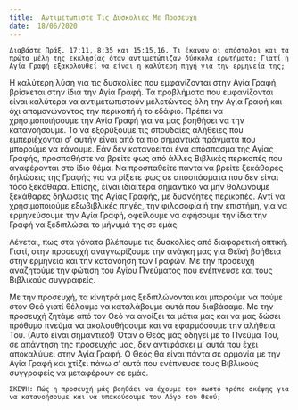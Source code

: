 ```yaml
---
title:  Αντιμετωπιστε Τις Δυσκολιες Με Προσευχη
date:  18/06/2020
---
```


`Διαβάστε Πράξ. 17:11, 8:35 και 15:15,16. Τι έκαναν οι απόστολοι και τα πρώτα μέλη της εκκλησίας όταν αντιμετώπιζαν δύσκολα ερωτήματα; Γιατί η Αγία Γραφή εξακολουθεί να είναι η καλύτερη πηγή για την ερμηνεία της;`

Η καλύτερη λύση για τις δυσκολίες που εμφανίζονται στην Αγία Γραφή, βρίσκεται στην ίδια την Αγία Γραφή. Τα προβλήματα που εμφανίζονται είναι καλύτερα να αντιμετωπιστούν μελετώντας όλη την Αγία Γραφή και όχι απομονώνοντας την περικοπή ή το εδάφιο. Πρέπει να χρησιμοποιήσουμε την Αγία Γραφή για να μας βοηθήσει να την κατανοήσουμε. Το να εξορύξουμε τις σπουδαίες αλήθειες που εμπεριέχονται σ’ αυτήν είναι από τα πιο σημαντικά πράγματα που μπορούμε να κάνουμε. Εάν δεν κατανοείται ένα απόσπασμα της Αγίας Γραφής, προσπαθήστε να βρείτε φως από άλλες Βιβλικές περικοπές που αναφέρονται στο ίδιο θέμα. Να προσπαθείτε πάντα να βρείτε ξεκάθαρες δηλώσεις της Γραφής για να ρίξετε φως σε αποσπάσματα που δεν είναι τόσο ξεκάθαρα. Επίσης, είναι ιδιαίτερα σημαντικό να μην θολώνουμε ξεκάθαρες δηλώσεις της Αγίας Γραφής, με δυσνόητες περικοπές. Αντί να χρησιμοποιούμε εξωβιβλικές πηγές, την φιλοσοφία ή την επιστήμη, για να ερμηνεύσουμε την Αγία Γραφή, οφείλουμε να αφήσουμε την ίδια την Γραφή να ξεδιπλώσει το μήνυμά της σε εμάς.

Λέγεται, πως στα γόνατα βλέπουμε τις δυσκολίες από διαφορετική οπτική. Γιατί, στην προσευχή αναγνωρίζουμε την ανάγκη μας για Θεϊκή βοήθεια στην ερμηνεία και την κατανόηση των Γραφών. Με την προσευχή αναζητούμε την φώτιση του Αγίου Πνεύματος που ενέπνευσε και τους Βιβλικούς συγγραφείς.

Με την προσευχή, τα κίνητρά μας ξεδιπλώνονται και μπορούμε να πούμε στον Θεό γιατί θέλουμε να καταλάβουμε αυτά που διαβάσαμε. Με την προσευχή ζητάμε από τον Θεό να ανοίξει τα μάτια μας και να μας δώσει πρόθυμο πνεύμα να ακολουθήσουμε και να εφαρμόσουμε την αλήθεια Του. (Αυτό είναι σημαντικό!) Όταν ο Θεός μάς οδηγεί με το Πνεύμα Του, σε απάντηση της προσευχής μας, δεν αντιφάσκει μ’ αυτά που έχει αποκαλύψει στην Αγία Γραφή. Ο Θεός θα είναι πάντα σε αρμονία με την Αγία Γραφή και χτίζει πάνω σ’ αυτά που ενέπνευσε τους Βιβλικούς συγγραφείς να μεταφέρουν σε εμάς.

`ΣΚΕΨΗ: Πώς η προσευχή μάς βοηθάει να έχουμε τον σωστό τρόπο σκέψης για να κατανοήσουμε και να υπακούσουμε τον Λόγο του Θεού;`
